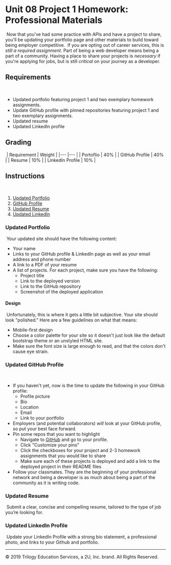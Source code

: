 # Unit 08 Project 1 Homework: Professional Materials
​
Now that you've had some practice with APIs and have a project to share, you'll be updating your portfolio page and other materials to build toward being employer competitive.
​
If you are opting out of career services, this is *still a required assignment*. Part of being a web developer means being a part of a community. Having a place to share your projects is *necessary* if you're applying for jobs, but is still *critical* on your journey as a developer.
​
​
## Requirements
​
* Updated portfolio featuring project 1 and two exemplary homework assignments. 
​
* Update GitHub profile with pinned repositories featuring project 1 and two exemplary assignments. 
​
* Updated resume
​
* Updated LinkedIn profile
​
​
## Grading
​
| Requirement      | Weight |
|---               |---     |
| Portoflio        | 40%    |
| GitHub Profile   | 40%    |
| Resume           | 10%    |
| LinkedIn Profile | 10%    |
​
​
## Instructions
​
1. [Updated Portfolio](#updated-portfolio)
2. [GitHub Profile](#updated-github-profile)
3. [Updated Resume](#updated-resume)
4. [Updated LinkedIn](#updated-linkedin)
​
### Updated Portfolio
​
Your updated site should have the following content:
​
* Your name
​
* Links to your GitHub profile & LinkedIn page as well as your email address and phone number
​
* A link to a PDF of your resume
​
* A list of projects. For each project, make sure you have the following:
​
  * Project title
​
  * Link to the deployed version
​
  * Link to the GitHub repository
​
  * Screenshot of the deployed application
​
​
#### Design
​
Unfortunately, this is where it gets a little bit subjective. Your site should look
"polished." Here are a few guidelines on what that means:
​
* Mobile-first design
​
* Choose a color palette for your site so it doesn't just look like
the default bootstrap theme or an unstyled HTML site.
​
* Make sure the font size is large enough to read, and that the colors don't cause eye strain.
​
​
### Updated GitHub Profile 
​
* If you haven't yet, now is the time to update the following in your GitHub profile: 
​
    * Profile picture
​
    * Bio
​
    * Location
​
    * Email
​
    * Link to your portfolio
​
* Employers (and potential collaborators) _will_ look at your GitHub profile, so put your best face forward. 
​
* Pin some repos that you want to highlight
​
  * Navigate to [GitHub](https://github.com/) and go to your profile.
​
  * Click "Customize your pins"
​
  * Click the checkboxes for your project and 2-3 homework assignments that you would like to share
​
  * Make sure each of these projects is deployed and add a link to the deployed project in their README files
​
* Follow your classmates. They are the beginning of your professional network and being a developer is as much about being a part of the community as it is writing code. 
​
​
### Updated Resume 
​
Submit a clear, concise and compelling resume, tailored to the type of job you’re looking for.
​
​
### Updated LinkedIn Profile 
​
Update your LinkedIn Profile with a strong bio statement, a professional photo, and links to your Github and portfolio.
​
​
- - -
© 2019 Trilogy Education Services, a 2U, Inc. brand. All Rights Reserved.